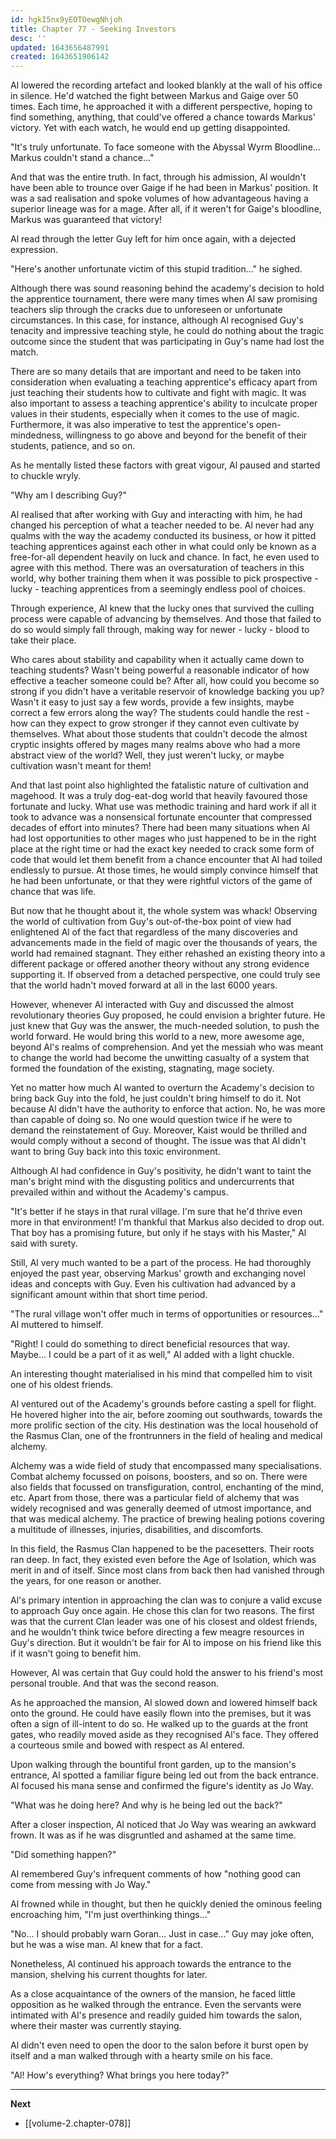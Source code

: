```yaml
---
id: hgkI5nx9yEOTOewgNhjoh
title: Chapter 77 - Seeking Investors
desc: ''
updated: 1643656487991
created: 1643651906142
---
```


Al lowered the recording artefact and looked blankly at the wall of his office in silence. He'd watched the fight between Markus and Gaige over 50 times. Each time, he approached it with a different perspective, hoping to find something, anything, that could've offered a chance towards Markus' victory. Yet with each watch, he would end up getting disappointed.

"It's truly unfortunate. To face someone with the Abyssal Wyrm Bloodline... Markus couldn't stand a chance..."

And that was the entire truth. In fact, through his admission, Al wouldn't have been able to trounce over Gaige if he had been in Markus' position. It was a sad realisation and spoke volumes of how advantageous having a superior lineage was for a mage. After all, if it weren't for Gaige's bloodline, Markus was guaranteed that victory!

Al read through the letter Guy left for him once again, with a dejected expression.

"Here's another unfortunate victim of this stupid tradition..." he sighed.

Although there was sound reasoning behind the academy's decision to hold the apprentice tournament, there were many times when Al saw promising teachers slip through the cracks due to unforeseen or unfortunate circumstances. In this case, for instance, although Al recognised Guy's tenacity and impressive teaching style, he could do nothing about the tragic outcome since the student that was participating in Guy's name had lost the match.

There are so many details that are important and need to be taken into consideration when evaluating a teaching apprentice's efficacy apart from just teaching their students how to cultivate and fight with magic. It was also important to assess a teaching apprentice's ability to inculcate proper values in their students, especially when it comes to the use of magic. Furthermore, it was also imperative to test the apprentice's open-mindedness, willingness to go above and beyond for the benefit of their students, patience, and so on.

As he mentally listed these factors with great vigour, Al paused and started to chuckle wryly.

"Why am I describing Guy?"

Al realised that after working with Guy and interacting with him, he had changed his perception of what a teacher needed to be. Al never had any qualms with the way the academy conducted its business, or how it pitted teaching apprentices against each other in what could only be known as a free-for-all dependent heavily on luck and chance. In fact, he even used to agree with this method. There was an oversaturation of teachers in this world, why bother training them when it was possible to pick prospective - lucky - teaching apprentices from a seemingly endless pool of choices.

Through experience, Al knew that the lucky ones that survived the culling process were capable of advancing by themselves. And those that failed to do so would simply fall through, making way for newer - lucky - blood to take their place.

Who cares about stability and capability when it actually came down to teaching students? Wasn't being powerful a reasonable indicator of how effective a teacher someone could be? After all, how could you become so strong if you didn't have a veritable reservoir of knowledge backing you up? Wasn't it easy to just say a few words, provide a few insights, maybe correct a few errors along the way? The students could handle the rest - how can they expect to grow stronger if they cannot even cultivate by themselves. What about those students that couldn't decode the almost cryptic insights offered by mages many realms above who had a more abstract view of the world? Well, they just weren't lucky, or maybe cultivation wasn't meant for them!

And that last point also highlighted the fatalistic nature of cultivation and magehood. It was a truly dog-eat-dog world that heavily favoured those fortunate and lucky. What use was methodic training and hard work if all it took to advance was a nonsensical fortunate encounter that compressed decades of effort into minutes? There had been many situations when Al had lost opportunities to other mages who just happened to be in the right place at the right time or had the exact key needed to crack some form of code that would let them benefit from a chance encounter that Al had toiled endlessly to pursue. At those times, he would simply convince himself that he had been unfortunate, or that they were rightful victors of the game of chance that was life.

But now that he thought about it, the whole system was whack! Observing the world of cultivation from Guy's out-of-the-box point of view had enlightened Al of the fact that regardless of the many discoveries and advancements made in the field of magic over the thousands of years, the world had remained stagnant. They either rehashed an existing theory into a different package or offered another theory without any strong evidence supporting it. If observed from a detached perspective, one could truly see that the world hadn't moved forward at all in the last 6000 years.

However, whenever Al interacted with Guy and discussed the almost revolutionary theories Guy proposed, he could envision a brighter future. He just knew that Guy was the answer, the much-needed solution, to push the world forward. He would bring this world to a new, more awesome age, beyond Al's realms of comprehension. And yet the messiah who was meant to change the world had become the unwitting casualty of a system that formed the foundation of the existing, stagnating, mage society.

Yet no matter how much Al wanted to overturn the Academy's decision to bring back Guy into the fold, he just couldn't bring himself to do it. Not because Al didn't have the authority to enforce that action. No, he was more than capable of doing so. No one would question twice if he were to demand the reinstatement of Guy. Moreover, Kaist would be thrilled and would comply without a second of thought. The issue was that Al didn't want to bring Guy back into this toxic environment.

Although Al had confidence in Guy's positivity, he didn't want to taint the man's bright mind with the disgusting politics and undercurrents that prevailed within and without the Academy's campus.

"It's better if he stays in that rural village. I'm sure that he'd thrive even more in that environment! I'm thankful that Markus also decided to drop out. That boy has a promising future, but only if he stays with his Master," Al said with surety.

Still, Al very much wanted to be a part of the process. He had thoroughly enjoyed the past year, observing Markus' growth and exchanging novel ideas and concepts with Guy. Even his cultivation had advanced by a significant amount within that short time period.

"The rural village won't offer much in terms of opportunities or resources..." Al muttered to himself.

"Right! I could do something to direct beneficial resources that way. Maybe... I could be a part of it as well," Al added with a light chuckle.

An interesting thought materialised in his mind that compelled him to visit one of his oldest friends.

Al ventured out of the Academy's grounds before casting a spell for flight. He hovered higher into the air, before zooming out southwards, towards the more prolific section of the city. His destination was the local household of the Rasmus Clan, one of the frontrunners in the field of healing and medical alchemy.

Alchemy was a wide field of study that encompassed many specialisations. Combat alchemy focussed on poisons, boosters, and so on. There were also fields that focussed on transfiguration, control, enchanting of the mind, etc. Apart from those, there was a particular field of alchemy that was widely recognised and was generally deemed of utmost importance, and that was medical alchemy. The practice of brewing healing potions covering a multitude of illnesses, injuries, disabilities, and discomforts.

In this field, the Rasmus Clan happened to be the pacesetters. Their roots ran deep. In fact, they existed even before the Age of Isolation, which was merit in and of itself. Since most clans from back then had vanished through the years, for one reason or another.

Al's primary intention in approaching the clan was to conjure a valid excuse to approach Guy once again. He chose this clan for two reasons. The first was that the current Clan leader was one of his closest and oldest friends, and he wouldn't think twice before directing a few meagre resources in Guy's direction. But it wouldn't be fair for Al to impose on his friend like this if it wasn't going to benefit him.

However, Al was certain that Guy could hold the answer to his friend's most personal trouble. And that was the second reason.

As he approached the mansion, Al slowed down and lowered himself back onto the ground. He could have easily flown into the premises, but it was often a sign of ill-intent to do so. He walked up to the guards at the front gates, who readily moved aside as they recognised Al's face. They offered a courteous smile and bowed with respect as Al entered.

Upon walking through the bountiful front garden, up to the mansion's entrance, Al spotted a familiar figure being led out from the back entrance. Al focused his mana sense and confirmed the figure's identity as Jo Way.

"What was he doing here? And why is he being led out the back?"

After a closer inspection, Al noticed that Jo Way was wearing an awkward frown. It was as if he was disgruntled and ashamed at the same time.

"Did something happen?"

Al remembered Guy's infrequent comments of how "nothing good can come from messing with Jo Way."

Al frowned while in thought, but then he quickly denied the ominous feeling encroaching him, "I'm just overthinking things..."

"No... I should probably warn Goran... Just in case..." Guy may joke often, but he was a wise man. Al knew that for a fact.

Nonetheless, Al continued his approach towards the entrance to the mansion, shelving his current thoughts for later.

As a close acquaintance of the owners of the mansion, he faced little opposition as he walked through the entrance. Even the servants were intimated with Al's presence and readily guided him towards the salon, where their master was currently staying.

Al didn't even need to open the door to the salon before it burst open by itself and a man walked through with a hearty smile on his face.

"Al! How's everything? What brings you here today?"

____

**Next**
* [[volume-2.chapter-078]]